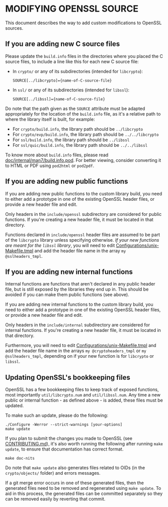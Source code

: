 MODIFYING OPENSSL SOURCE
========================

This document describes the way to add custom modifications to OpenSSL
sources.

If you are adding new C source files
------------------------------------

Please update the `build.info` files in the directories where you placed the
C source files, to include a line like this for each new C source file:

-   In `crypto/` or any of its subdirectories (intended for `libcrypto`):

        SOURCE[../libcrypto]={name-of-C-source-file}

-   In `ssl/` or any of its subdirectories (intended for `libssl`):

        SOURCE[../libssl]={name-of-C-source-file}

Do note that the path given as the `SOURCE` attribute must be adapted
appropriately for the location of the `build.info` file, as it's a relative
path to where the library itself is built, for example:

-   For `crypto/build.info`, the library path should be `../libcrypto`
-   For `crypto/evp/build.info`, the library path should be
    `../../libcrypto`
-   For `ssl/build.info`, the library path should be `../libssl`
-   For `ssl/quic/build.info`, the library path should be `../../libssl`

To know more about `build.info` files, please read [doc/internal/man7/build.info.pod].
For better viewing, consider converting it to HTML or PDF using `pod2html`
or `pod2pdf`.

If you are adding new public functions
--------------------------------------

If you are adding new public functions to the custom library build, you need to
either add a prototype in one of the existing OpenSSL header files, or
provide a new header file and edit.

Only headers in the `include/openssl` subdirectory are considered for public
functions.  If you're creating a new header file, it must be located in that
directory.

Functions declared in `include/openssl` header files are assumed to be part
of the `libcrypto` library unless specifying otherwise.  *If your new
functions are meant for the `libssl` library*, you will need to edit
[Configurations/unix-Makefile.tmpl] and add the header file name in the
array `my @sslheaders_tmpl`.

If you are adding new internal functions
----------------------------------------

Internal functions are functions that aren't declared in any public header
file, but is still exposed by the libraries they end up in.  This should be
avoided if you can make them public functions (see above).

If you are adding new internal functions to the custom library build, you
need to either add a prototype in one of the existing OpenSSL header files,
or provide a new header file and edit.

Only headers in the `include/internal` subdirectory are considered for
internal functions.  If you're creating a new header file, it must be
located in that directory.

Furthermore, you will need to edit [Configurations/unix-Makefile.tmpl] and
add the header file name in the arrays `my @cryptoheaders_tmpl` or `my
@sslheaders_tmpl`, depending on if your new function is for `libcrypto` or
`libssl`.

Updating OpenSSL's bookkeeping files
------------------------------------

OpenSSL has a few bookkeeping files to keep track of exposed functions, most
importantly `util/libcrypto.num` and `util/libssl.num`.  Any time a new
public or internal function - as defined above - is added, these files must
be updated.

To make such an update, please do the following:

    ./Configure -Werror --strict-warnings [your-options]
    make update

If you plan to submit the changes you made to OpenSSL (see
[CONTRIBUTING.md]), it's also worth running the following after running
`make update`, to ensure that documentation has correct format.

    make doc-nits

Do note that `make update` also generates files related to OIDs (in the
`crypto/objects/`  folder) and errors messages.

If a git merge error occurs in one of these generated files, then the
generated files need to be removed and regenerated using `make update`.
To aid in this process, the generated files can be committed separately
so they can be removed easily by reverting that commit.

[doc/internal/man7/build.info.pod]: ./doc/internal/man7/build.info.pod
[Configurations/unix-Makefile.tmpl]: ./Configurations/unix-Makefile.tmpl
[CONTRIBUTING.md]: ./CONTRIBUTING.md
